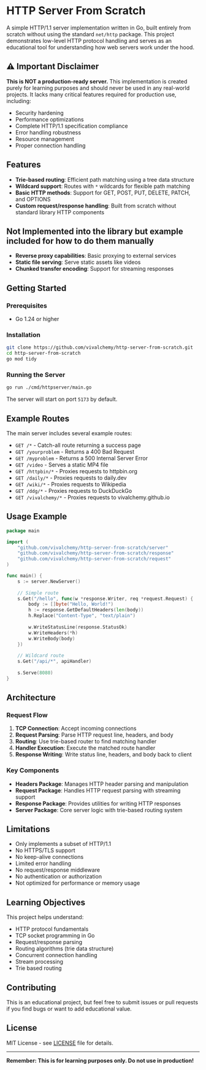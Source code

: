 # HTTP Server From Scratch

A simple HTTP/1.1 server implementation written in Go, built entirely from scratch without using the standard `net/http` package. This project demonstrates low-level HTTP protocol handling and serves as an educational tool for understanding how web servers work under the hood.

## ⚠️ Important Disclaimer

**This is NOT a production-ready server.** This implementation is created purely for learning purposes and should never be used in any real-world projects. It lacks many critical features required for production use, including:

- Security hardening
- Performance optimizations
- Complete HTTP/1.1 specification compliance
- Error handling robustness
- Resource management
- Proper connection handling

## Features

- **Trie-based routing**: Efficient path matching using a tree data structure
- **Wildcard support**: Routes with `*` wildcards for flexible path matching
- **Basic HTTP methods**: Support for GET, POST, PUT, DELETE, PATCH, and OPTIONS
- **Custom request/response handling**: Built from scratch without standard library HTTP components

## Not Implemented into the library but example included for how to do them manually
- **Reverse proxy capabilities**: Basic proxying to external services
- **Static file serving**: Serve static assets like videos
- **Chunked transfer encoding**: Support for streaming responses

## Getting Started

### Prerequisites

- Go 1.24 or higher

### Installation

```bash
git clone https://github.com/vivalchemy/http-server-from-scratch.git
cd http-server-from-scratch
go mod tidy
```

### Running the Server

```bash
go run ./cmd/httpserver/main.go
```

The server will start on port `5173` by default.

## Example Routes

The main server includes several example routes:

- `GET /*` - Catch-all route returning a success page
- `GET /yourproblem` - Returns a 400 Bad Request
- `GET /myproblem` - Returns a 500 Internal Server Error
- `GET /video` - Serves a static MP4 file
- `GET /httpbin/*` - Proxies requests to httpbin.org
- `GET /daily/*` - Proxies requests to daily.dev
- `GET /wiki/*` - Proxies requests to Wikipedia
- `GET /ddg/*` - Proxies requests to DuckDuckGo
- `GET /vivalchemy/*` - Proxies requests to vivalchemy.github.io

## Usage Example

```go
package main

import (
    "github.com/vivalchemy/http-server-from-scratch/server"
    "github.com/vivalchemy/http-server-from-scratch/response"
    "github.com/vivalchemy/http-server-from-scratch/request"
)

func main() {
    s := server.NewServer()
    
    // Simple route
    s.Get("/hello", func(w *response.Writer, req *request.Request) {
        body := []byte("Hello, World!")
        h := response.GetDefaultHeaders(len(body))
        h.Replace("Content-Type", "text/plain")
        
        w.WriteStatusLine(response.StatusOk)
        w.WriteHeaders(*h)
        w.WriteBody(body)
    })
    
    // Wildcard route
    s.Get("/api/*", apiHandler)
    
    s.Serve(8080)
}
```

## Architecture

### Request Flow

1. **TCP Connection**: Accept incoming connections
2. **Request Parsing**: Parse HTTP request line, headers, and body
3. **Routing**: Use trie-based router to find matching handler
4. **Handler Execution**: Execute the matched route handler
5. **Response Writing**: Write status line, headers, and body back to client

### Key Components

- **Headers Package**: Manages HTTP header parsing and manipulation
- **Request Package**: Handles HTTP request parsing with streaming support
- **Response Package**: Provides utilities for writing HTTP responses
- **Server Package**: Core server logic with trie-based routing system

## Limitations

- Only implements a subset of HTTP/1.1
- No HTTPS/TLS support
- No keep-alive connections
- Limited error handling
- No request/response middleware
- No authentication or authorization
- Not optimized for performance or memory usage

## Learning Objectives

This project helps understand:

- HTTP protocol fundamentals
- TCP socket programming in Go
- Request/response parsing
- Routing algorithms (trie data structure)
- Concurrent connection handling
- Stream processing
- Trie based routing

## Contributing

This is an educational project, but feel free to submit issues or pull requests if you find bugs or want to add educational value.

## License

MIT License - see [LICENSE](LICENSE) file for details.

---

**Remember: This is for learning purposes only. Do not use in production!**

